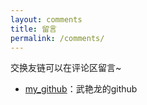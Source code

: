 ```yaml
---
layout: comments
title: 留言
permalink: /comments/
---
```


交换友链可以在评论区留言~

- [my_github](https://github.com/Joelovealonge)：武艳龙的github

